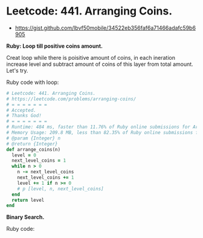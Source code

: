 
# Leetcode: 441. Arranging Coins.

- https://gist.github.com/lbvf50mobile/34522eb356faf6a71466adafc59b6905

**Ruby: Loop till positive coins amount.**

Creat loop while there is poisitive amount of coins, in each ineration increase level and subtract amount of coins of this layer from total amount. Let's try.

Ruby code with loop:
```Ruby
# Leetcode: 441. Arranging Coins.
# https://leetcode.com/problems/arranging-coins/
# = = = = = = =
# Accepted.
# Thanks God!
# = = = = = = =
# Runtime: 484 ms, faster than 11.76% of Ruby online submissions for Arranging Coins.
# Memory Usage: 209.8 MB, less than 82.35% of Ruby online submissions for Arranging Coins.
# @param {Integer} n
# @return {Integer}
def arrange_coins(n)
  level = 0
  next_level_coins = 1
  while n > 0
    n -= next_level_coins
    next_level_coins += 1
    level += 1 if n >= 0
    # p [level, n, next_level_coins]
  end
  return level
end
```
**Binary Search.**

Ruby code:
```Ruby
```
